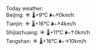 Today weather:  
Beijing: ☀️ 🌡️+9°C 🌬️↗0km/h  
Tianjin: ☀️ 🌡️+16°C 🌬️↗4km/h  
Shijiazhuang: ☀️ 🌡️+11°C 🌬️↑0km/h  
Tangshan: ☀️ 🌡️+16°C 🌬️→10km/h  
